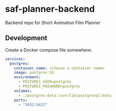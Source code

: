# saf-planner-backend
Backend repo for Short Animation Film Planner

## Development

Create a Docker compose file somewhere:
```yaml
services:
  postgres:
    container_name: <choose a container name>
    image: postgres:16
    environment:
      - POSTGRES_USER=postgres
      - POSTGRES_PASSWORD=postgres
    volumes:
      - ./postgres-data:/var/lib/postgresql/data
    ports:
      - "5432:5432"
```